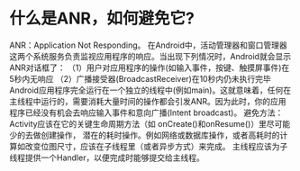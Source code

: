 # 什么是ANR，如何避免它?

ANR：Application Not Responding。
在Android中，活动管理器和窗口管理器这两个系统服务负责监视应用程序的响应。当出现下列情况时，Android就会显示ANR对话框了： 
（1）用户对应用程序的操作(如输入事件，按键、触摸屏事件)在5秒内无响应
（2）广播接受器(BroadcastReceiver)在10秒内仍未执行完毕 
Android应用程序完全运行在一个独立的线程中(例如main)。这就意味着，任何在主线程中运行的，需要消耗大量时间的操作都会引发ANR。因为此时，你的应用程序已经没有机会去响应输入事件和意向广播(Intent broadcast)。 
避免方法：Activity应该在它的关键生命周期方法（如 onCreate()和onResume()）里尽可能少的去做创建操作，
潜在的耗时操作。例如网络或数据库操作，或者高耗时的计算如改变位图尺寸，应该在子线程里（或者异步方式）来完成。
主线程应该为子线程提供一个Handler，以便完成时能够提交给主线程。